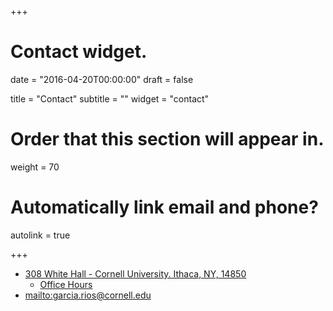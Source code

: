 +++
# Contact widget.

date = "2016-04-20T00:00:00"
draft = false

title = "Contact"
subtitle = ""
widget = "contact"

# Order that this section will appear in.
weight = 70

# Automatically link email and phone?
autolink = true

+++

- <i class="fa fa-university fa-lg"></i> [308 White Hall - Cornell University. Ithaca, NY, 14850](https://www.cornell.edu/about/maps/?loc=White%20Hall) 
    + [Office Hours](office_hours/)
- <i class="fa fa-envelope fa-lg"></i> [mailto:garcia.rios@cornell.edu](garcia.rios@cornell.edu)
 